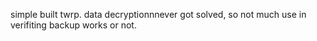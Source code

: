 simple built twrp. data decryptionnnever got solved, so not much use in verifiting backup works or not. 
